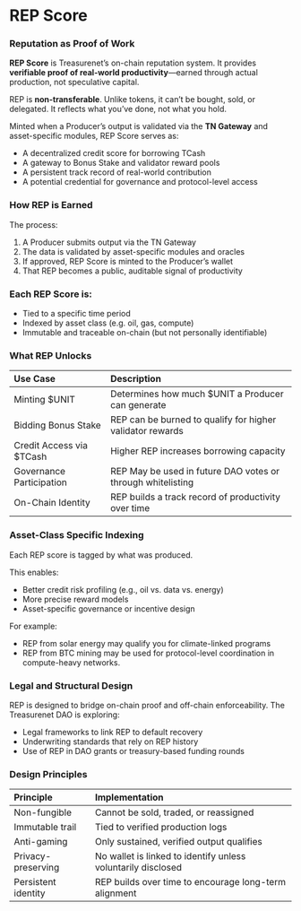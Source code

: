 # REP Score

### **Reputation as Proof of Work**

**REP Score** is Treasurenet’s on-chain reputation system. It provides **verifiable proof of real-world productivity**—earned through actual production, not speculative capital.

REP is **non-transferable**. Unlike tokens, it can’t be bought, sold, or delegated. It reflects what you’ve done, not what you hold.

Minted when a Producer’s output is validated via the **TN Gateway** and asset-specific modules, REP Score serves as:

* A decentralized credit score for borrowing TCash  
* A gateway to Bonus Stake and validator reward pools  
* A persistent track record of real-world contribution  
* A potential credential for governance and protocol-level access

### **How REP is Earned**

The process:
1. A Producer submits output via the TN Gateway
2. The data is validated by asset-specific modules and oracles
3. If approved, REP Score is minted to the Producer’s wallet
4. That REP becomes a public, auditable signal of productivity 


### **Each REP Score is:**

* Tied to a specific time period
* Indexed by asset class (e.g. oil, gas, compute)
* Immutable and traceable on-chain (but not personally identifiable)


### **What REP Unlocks**

| Use Case | Description |
| :---- | :---- |
| Minting $UNIT | Determines how much $UNIT a Producer can generate |
| Bidding Bonus Stake | REP can be burned to qualify for higher validator rewards |
| Credit Access via $TCash | Higher REP increases borrowing capacity |
| Governance Participation | REP May be used in future DAO votes or through whitelisting |
| On-Chain Identity | REP builds a track record of productivity over time |

### **Asset-Class Specific Indexing**
Each REP score is tagged by what was produced.

This enables:
* Better credit risk profiling (e.g., oil vs. data vs. energy)
* More precise reward models
* Asset-specific governance or incentive design

For example:
* REP from solar energy may qualify you for climate-linked programs
* REP from BTC mining may be used for protocol-level coordination in compute-heavy networks.

### **Legal and Structural Design**

REP is designed to bridge on-chain proof and off-chain enforceability.
The Treasurenet DAO is exploring:

* Legal frameworks to link REP to default recovery
* Underwriting standards that rely on REP history
* Use of REP in DAO grants or treasury-based funding rounds

### **Design Principles**
| Principle | Implementation  |
| :---- | :---- |
| Non-fungible | Cannot be sold, traded, or reassigned |
| Immutable trail | Tied to verified production logs |
| Anti-gaming | Only sustained, verified output qualifies |
| Privacy-preserving | No wallet is linked to identify unless voluntarily disclosed |
| Persistent identity | REP builds over time to encourage long-term alignment  |
